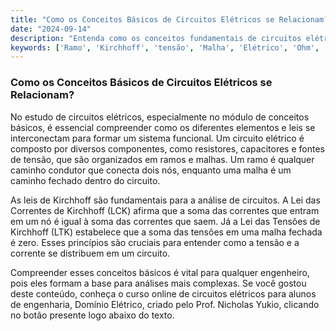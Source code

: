 ```yaml
---
title: "Como os Conceitos Básicos de Circuitos Elétricos se Relacionam?"
date: "2024-09-14"
description: "Entenda como os conceitos fundamentais de circuitos elétricos, como ramos, malhas e leis de Kirchhoff, se interconectam."
keywords: ['Ramo', 'Kirchhoff', 'tensão', 'Malha', 'Elétrico', 'Ohm', 'Simples']
---
```


### Como os Conceitos Básicos de Circuitos Elétricos se Relacionam?

No estudo de circuitos elétricos, especialmente no módulo de conceitos básicos, é essencial compreender como os diferentes elementos e leis se interconectam para formar um sistema funcional. Um circuito elétrico é composto por diversos componentes, como resistores, capacitores e fontes de tensão, que são organizados em ramos e malhas. Um ramo é qualquer caminho condutor que conecta dois nós, enquanto uma malha é um caminho fechado dentro do circuito.

As leis de Kirchhoff são fundamentais para a análise de circuitos. A Lei das Correntes de Kirchhoff (LCK) afirma que a soma das correntes que entram em um nó é igual à soma das correntes que saem. Já a Lei das Tensões de Kirchhoff (LTK) estabelece que a soma das tensões em uma malha fechada é zero. Esses princípios são cruciais para entender como a tensão e a corrente se distribuem em um circuito.

Compreender esses conceitos básicos é vital para qualquer engenheiro, pois eles formam a base para análises mais complexas. Se você gostou deste conteúdo, conheça o curso online de circuitos elétricos para alunos de engenharia, Domínio Elétrico, criado pelo Prof. Nicholas Yukio, clicando no botão presente logo abaixo do texto.